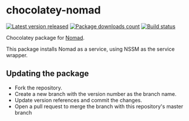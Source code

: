 # chocolatey-nomad

[![Latest version released](https://img.shields.io/chocolatey/v/nomad.svg)](https://chocolatey.org/packages/nomad)
[![Package downloads count](https://img.shields.io/chocolatey/dt/nomad.svg)](https://chocolatey.org/packages/nomad)
[![Build status](https://ci.appveyor.com/api/projects/status/m3w9an4mxkg849fb?svg=true)](https://ci.appveyor.com/project/devblok/chocolatey-nomad/branch/master)

Chocolatey package for [Nomad](https://www.nomadproject.io/).

This package installs Nomad as a service, using NSSM as the service wrapper.

## Updating the package

- Fork the repository.
- Create a new branch with the version number as the branch name.
- Update version references and commit the changes.
- Open a pull request to merge the branch with this repository's master branch
